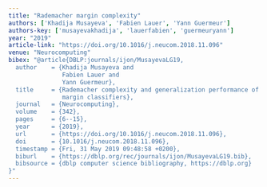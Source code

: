 ```yaml
---
title: "Rademacher margin complexity"
authors: ['Khadija Musayeva', 'Fabien Lauer', 'Yann Guermeur']
authors-key: ['musayevakhadija', 'lauerfabien', 'guermeuryann']
year: "2019"
article-link: "https://doi.org/10.1016/j.neucom.2018.11.096"
venue: "Neurocomputing"
bibex: "@article{DBLP:journals/ijon/MusayevaLG19,
  author    = {Khadija Musayeva and
               Fabien Lauer and
               Yann Guermeur},
  title     = {Rademacher complexity and generalization performance of multi-category
               margin classifiers},
  journal   = {Neurocomputing},
  volume    = {342},
  pages     = {6--15},
  year      = {2019},
  url       = {https://doi.org/10.1016/j.neucom.2018.11.096},
  doi       = {10.1016/j.neucom.2018.11.096},
  timestamp = {Fri, 31 May 2019 09:48:58 +0200},
  biburl    = {https://dblp.org/rec/journals/ijon/MusayevaLG19.bib},
  bibsource = {dblp computer science bibliography, https://dblp.org}
}"
---
```

